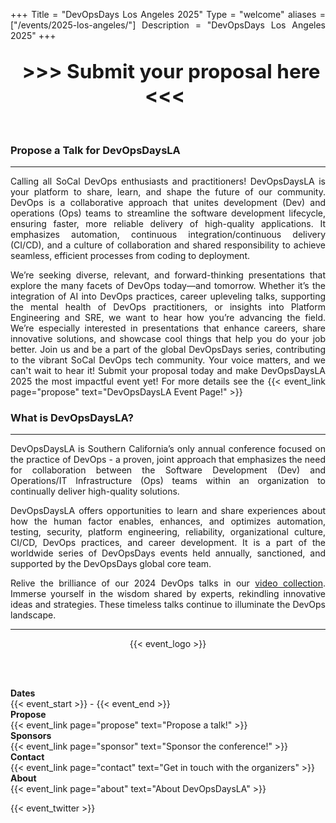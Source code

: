 +++
Title = "DevOpsDays Los Angeles 2025"
Type = "welcome"
aliases = ["/events/2025-los-angeles/"]
Description = "DevOpsDays Los Angeles 2025"
+++
<br>

<center>
  <h2><a href="https://www.socallinuxexpo.org/scale/22x/cfp" style="font-size: 1.5em; padding: 5 10px;text-decoration: none; border-radius: 5px;">&gt;&gt;&gt; Submit your proposal here &lt;&lt;&lt;</a></h2>
</center>
<br>

<div class = "row" id = "main-row">
  <div class = "col-md-6 push-md-8" id = "left-col">
  <h3>Propose a Talk for DevOpsDaysLA</h3>
  <hr>
  <p>
  Calling all SoCal DevOps enthusiasts and practitioners! DevOpsDaysLA is your platform to share, learn, and shape the future of our community. DevOps is a collaborative approach that unites development (Dev) and operations (Ops) teams to streamline the software development lifecycle, ensuring faster, more reliable delivery of high-quality applications. It emphasizes automation, continuous integration/continuous delivery (CI/CD), and a culture of collaboration and shared responsibility to achieve seamless, efficient processes from coding to deployment.
  </p>
  <p>
  We’re seeking diverse, relevant, and forward-thinking presentations that explore the many facets of DevOps today—and tomorrow. Whether it’s the integration of AI into DevOps practices, career upleveling talks, supporting the mental health of DevOps practitioners, or insights into Platform Engineering and SRE, we want to hear how you’re advancing the field. We’re especially interested in presentations that enhance careers, share innovative solutions, and showcase cool things that help you do your job better. Join us and be a part of the global DevOpsDays series, contributing to the vibrant SoCal DevOps tech community. Your voice matters, and we can't wait to hear it! Submit your proposal today and make DevOpsDaysLA 2025 the most impactful event yet! For more details see the {{< event_link page="propose" text="DevOpsDaysLA Event Page!" >}}
  </p>
  <h3>What is DevOpsDaysLA?</h3>
  <hr>
  <p>
  DevOpsDaysLA is Southern California’s only annual conference focused on the practice of DevOps - a proven, joint approach that emphasizes the need for collaboration between the Software Development (Dev) and Operations/IT Infrastructure (Ops) teams within an organization to continually deliver high-quality solutions.
  <br>
  <p>
  DevOpsDaysLA offers opportunities to learn and share experiences about how the human factor enables, enhances, and optimizes automation, testing, security, platform engineering, reliability, organizational culture, CI/CD, DevOps practices, and career development. It is a part of the worldwide series of DevOpsDays events held annually, sanctioned, and supported by the DevOpsDays global core team.
  <p>
  Relive the brilliance of our 2024 DevOps talks in our <a href="https://devopsdays.org/events/2024-los-angeles/program">video collection</a>. Immerse yourself in the wisdom shared by experts, rekindling innovative ideas and strategies. These timeless talks continue to illuminate the DevOps landscape.
  <hr>
  </div>
  <div class = "col-md-6 push-md-4" id = "right-col">
    <div style="text-align: center; ">
      {{< event_logo >}}
    </div>
  </div>

  
</div>

<br><br>

<div class = "row">
  <div class = "col-md-2">
    <strong>Dates</strong>
  </div>
  <div class = "col-md-8">
    {{< event_start >}} - {{< event_end >}}
  </div>
</div>

<div class = "row">
  <div class = "col-md-2">
    <strong>Propose</strong>
  </div>
  <div class = "col-md-8">
    {{< event_link page="propose" text="Propose a talk!" >}}
  </div>
</div>

<div class = "row">
  <div class = "col-md-2">
    <strong>Sponsors</strong>
  </div>
  <div class = "col-md-8">
    {{< event_link page="sponsor" text="Sponsor the conference!" >}}
  </div>
</div>

<div class = "row">
  <div class = "col-md-2">
    <strong>Contact</strong>
  </div>
  <div class = "col-md-8">
    {{< event_link page="contact" text="Get in touch with the organizers" >}}
  </div>
</div>

<div class = "row">
  <div class = "col-md-2">
    <strong>About</strong>
  </div>
  <div class = "col-md-8">
    {{< event_link page="about" text="About DevOpsDaysLA" >}}
  </div>
</div>

<!-- Uncomment if you added your city twitter name -->

{{< event_twitter >}}

<style>
  p {
    text-align: justify;
  }
</style>
